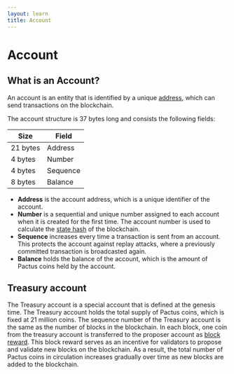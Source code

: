 ```yaml
---
layout: learn
title: Account
---
```


# Account

## What is an Account?

An account is an entity that is identified by a unique [address](/.address),
which can send transactions on the blockchain.

The account structure is 37 bytes long and consists the following fields:

| Size     | Field    |
| -------- | -------- |
| 21 bytes | Address  |
| 4 bytes  | Number   |
| 4 bytes  | Sequence |
| 8 bytes  | Balance  |

- **Address** is the account address, which is a unique identifier of the account.
- **Number** is a sequential and unique number assigned to each account when it is created for the first time. The account number is used to calculate the [state hash](./state-merkle) of the blockchain.
- **Sequence** increases every time a transaction is sent from an account. This protects the account against replay attacks, where a previously committed transaction is broadcasted again.
- **Balance** holds the balance of the account, which is the amount of Pactus coins held by the account.

## Treasury account

The Treasury account is a special account that is defined at the genesis time.
The Treasury account holds the total supply of Pactus coins, which is fixed at 21 million coins.
The sequence number of the Treasury account is the same as the number of blocks in the blockchain.
In each block, one coin from the treasury account is transferred to the proposer account as [block reward](./incentive).
This block reward serves as an incentive for validators to propose and validate new blocks on the blockchain.
As a result, the total number of Pactus coins in circulation increases gradually over time as new blocks are added to the blockchain.
